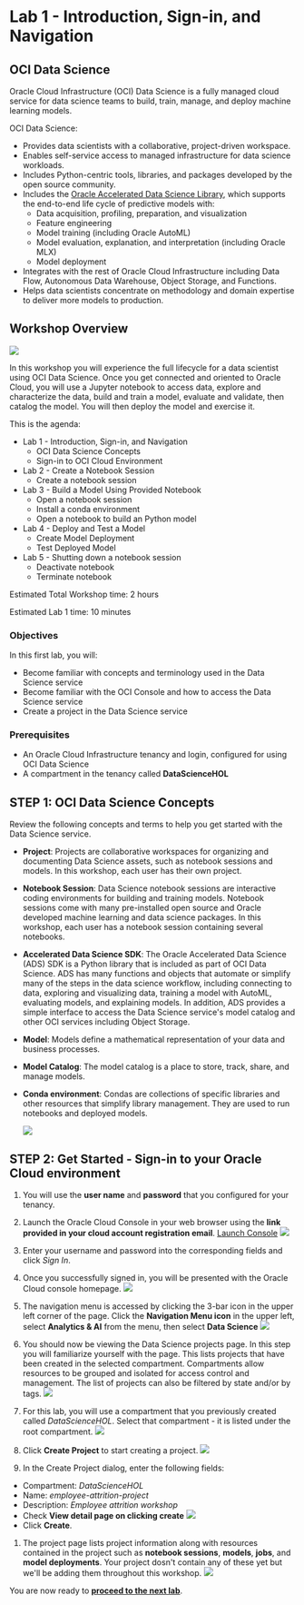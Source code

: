# Lab 1 - Introduction, Sign-in, and Navigation

## OCI Data Science

Oracle Cloud Infrastructure (OCI) Data Science is a fully managed cloud service for data science teams to build, train, manage, and deploy machine learning models.

OCI Data Science:
* Provides data scientists with a collaborative, project-driven workspace.
* Enables self-service access to managed infrastructure for data science workloads.
* Includes Python-centric tools, libraries, and packages developed by the open source community.
* Includes the [Oracle Accelerated Data Science Library](https://docs.cloud.oracle.com/iaas/tools/ads-sdk/latest/index.html), which supports the end-to-end life cycle of predictive models with:
    * Data acquisition, profiling, preparation, and visualization
    * Feature engineering
    * Model training (including Oracle AutoML)
    * Model evaluation, explanation, and interpretation (including Oracle MLX)
    * Model deployment
* Integrates with the rest of Oracle Cloud Infrastructure including Data Flow, Autonomous Data Warehouse, Object Storage, and Functions.
* Helps data scientists concentrate on methodology and domain expertise to deliver more models to production.

## Workshop Overview
   ![](images/lifecycle.png)

In this workshop you will experience the full lifecycle for a data scientist using OCI Data Science. Once you get connected and oriented to Oracle Cloud, you will use a Jupyter notebook to access data, explore and characterize the data, build and train a model, evaluate and validate, then catalog the model. You will then deploy the model and exercise it.

This is the agenda:
* Lab 1 - Introduction, Sign-in, and Navigation
	* OCI Data Science Concepts
	* Sign-in to OCI Cloud Environment
* Lab 2 - Create a Notebook Session
	* Create a notebook session
* Lab 3 - Build a Model Using Provided Notebook
	* Open a notebook session
	* Install a conda environment
	* Open a notebook to build an Python model
* Lab 4 - Deploy and Test a Model
	* Create Model Deployment
	* Test Deployed Model
* Lab 5 - Shutting down a notebook session
	* Deactivate notebook
	* Terminate notebook

Estimated Total Workshop time: 2 hours

Estimated Lab 1 time: 10 minutes

### Objectives
In this first lab, you will:
* Become familiar with concepts and terminology used in the Data Science service
* Become familiar with the OCI Console and how to access the Data Science service
* Create a project in the Data Science service

### Prerequisites

* An Oracle Cloud Infrastructure tenancy and login, configured for using OCI Data Science
* A compartment in the tenancy called **DataScienceHOL**

## **STEP 1:** OCI Data Science Concepts

Review the following concepts and terms to help you get started with the Data Science service.
* **Project**: Projects are collaborative workspaces for organizing and documenting Data Science assets, such as notebook sessions and models. In this workshop, each user has their own project.
* **Notebook Session**: Data Science notebook sessions are interactive coding environments for building and training models. Notebook sessions come with many pre-installed open source and Oracle developed machine learning and data science packages. In this workshop, each user has a notebook session containing several notebooks.
* **Accelerated Data Science SDK**: The Oracle Accelerated Data Science (ADS) SDK is a Python library that is included as part of OCI Data Science. ADS has many functions and objects that automate or simplify many of the steps in the data science workflow, including connecting to data, exploring and visualizing data, training a model with AutoML, evaluating models, and explaining models. In addition, ADS provides a simple interface to access the Data Science service's model catalog and other OCI services including Object Storage.
* **Model**: Models define a mathematical representation of your data and business processes.
* **Model Catalog**: The model catalog is a place to store, track, share, and manage models.
* **Conda environment**: Condas are collections of specific libraries and other resources that simplify library management. They are used to run notebooks and deployed models.

  ![](images/terminology-illustration.png)

## **STEP 2:** Get Started - Sign-in to your Oracle Cloud environment
1. You will use the **user name** and **password** that you configured for your tenancy.

1. Launch the Oracle Cloud Console in your web browser using the **link provided in your cloud account registration email**. [Launch Console](https://cloud.oracle.com/?region=us-ashburn-1&provider=OracleIdentityCloudService)
  ![](images/sign-in-oracle-cloud.png)

1. Enter your username and password into the corresponding fields and click *Sign In*.

1. Once you successfully signed in, you will be presented with the Oracle Cloud console homepage.
  ![](images/homepage.png)

1. The navigation menu is accessed by clicking the 3-bar icon in the upper left corner of the page. Click the **Navigation Menu icon** in the upper left, select **Analytics & AI** from the menu, then select **Data Science**
	![](images/select-projects.png)

1. You should now be viewing the Data Science projects page. In this step you will familiarize yourself with the page. This lists projects that have been created in the selected compartment. Compartments allow resources to be grouped and isolated for access control and management. The list of projects can also be filtered by state and/or by tags.
  ![](images/projects_nocompartment.png)

1. For this lab, you will use a compartment that you previously created called *DataScienceHOL*. Select that compartment - it is listed under the root compartment.
  ![](images/projects_lab_compartment.png)

1. Click **Create Project** to start creating a project.
  ![](images/create-project.png)

1. In the Create Project dialog, enter the following fields:
  - Compartment: *DataScienceHOL*
  - Name: *employee-attrition-project*
  - Description: *Employee attrition workshop*
  - Check **View detail page on clicking create**
  ![](images/ds-create-project.png)
  - Click **Create**.

1. The project page lists project information along with resources contained in the project such as **notebook sessions**, **models**, **jobs**, and **model deployments**. Your project dosn't contain any of these yet but we'll be adding them throughout this workshop.
  ![](images/employee-attrition-project.png)


You are now ready to **[proceed to the next lab](odsc-2-notebook-setup.md)**.
